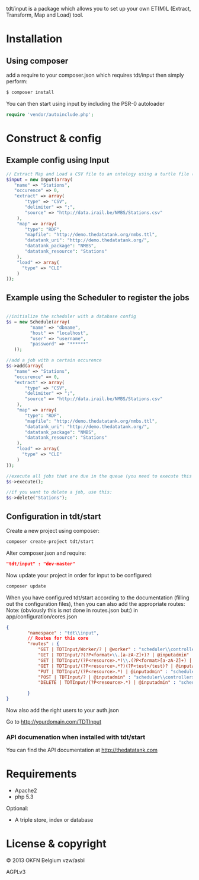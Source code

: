 tdt/input is a package which allows you to set up your own ET(M)L (Extract, Transform, Map and Load) tool.

# Installation

## Using composer

add a require to your composer.json which requires tdt/input then simply perform:

```bash
$ composer install
```

You can then start using input by including the PSR-0 autoloader

```php 
require 'vendor/autoinclude.php';
```

# Construct & config

## Example config using Input

```php
// Extract Map and Load a CSV file to an ontology using a turtle file (you can find this file in examples directory)
$input = new Input(array(
   "name" => "Stations",
   "occurence" => 0,
   "extract" => array(
       "type" => "CSV",
       "delimiter" => ";",
       "source" => "http://data.irail.be/NMBS/Stations.csv"
    ),
    "map" => array(
       "type": "RDF",
       "mapfile": "http://demo.thedatatank.org/nmbs.ttl",
       "datatank_uri": "http://demo.thedatatank.org/",
       "datatank_package": "NMBS",
       "datatank_resource": "Stations"
    ),
    "load" => array(
      "type" => "CLI"
    )
));

```

## Example using the Scheduler to register the jobs

```php

//initialize the scheduler with a database config
$s = new Schedule(array(
         "name" => "dbname",
         "host" => "localhost",
         "user" => "username",
         "password" => "******"
   ));

//add a job with a certain occurence
$s->add(array(
   "name" => "Stations",
   "occurence" => 0,
   "extract" => array(
       "type" => "CSV",
       "delimiter" => ";",
       "source" => "http://data.irail.be/NMBS/Stations.csv"
    ),
    "map" => array(
       "type": "RDF",
       "mapfile": "http://demo.thedatatank.org/nmbs.ttl",
       "datatank_uri": "http://demo.thedatatank.org/",
       "datatank_package": "NMBS",
       "datatank_resource": "Stations"
    ),
    "load" => array(
      "type" => "CLI"
    )
));

//execute all jobs that are due in the queue (you need to execute this command using cronjobs)
$s->execute();

//if you want to delete a job, use this:
$s->delete("Stations");
```

## Configuration in tdt/start

Create a new project using composer:
```bash
composer create-project tdt/start
```

Alter composer.json and require:

```json
"tdt/input" : "dev-master"
```

Now update your project in order for input to be configured:

```bash
composer update
```

When you have configured tdt/start according to the documentation (filling out the configuration files), then you can also add the appropriate routes:
Note: (obviously this is not done in routes.json but:) in app/configuration/cores.json

```json
{
        "namespace" : "tdt\\input",
        // Routes for this core
        "routes" : {
            "GET | TDTInput/Worker/? | @worker" : "scheduler\\controllers\\Worker",
            "GET | TDTInput/?(?P<format>\\.[a-zA-Z]+)? | @inputadmin" : "scheduler\\controllers\\InputResourceController",
            "GET | TDTInput/(?P<resource>.*)\\.(?P<format>[a-zA-Z]+) | @inputadmin" : "scheduler\\controllers\\InputResourceController",
            "GET | TDTInput/(?P<resource>.*?)(?P<test>/test)? | @inputadmin" : "scheduler\\controllers\\InputResourceController",
            "PUT | TDTInput/(?P<resource>.*) | @inputadmin" : "scheduler\\controllers\\InputResourceController",
            "POST | TDTInput/? | @inputadmin" : "scheduler\\controllers\\InputResourceController",
            "DELETE | TDTInput/(?P<resource>.*) | @inputadmin" : "scheduler\\controllers\\InputResourceController"

        }
}
```

Now also add the right users to your auth.json

Go to http://yourdomain.com/TDTInput

### API documenation when installed with tdt/start

You can find the API documentation at http://thedatatank.com

# Requirements

* Apache2
* php 5.3

Optional:

* A triple store, index or database

# License & copyright

© 2013 OKFN Belgium vzw/asbl

AGPLv3
 

